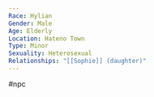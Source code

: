 ```yaml
---
Race: Hylian
Gender: Male
Age: Elderly
Location: Hateno Town
Type: Minor
Sexuality: Heterosexual
Relationships: "[[Sophie]] (daughter)"
---
```

#npc 

